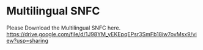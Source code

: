 # Multilingual SNFC

Please Download the Multilingual SNFC here. 
https://drive.google.com/file/d/1J98YM_yEKEpqEPsr3SmFb18iw7ovMsx9/view?usp=sharing
